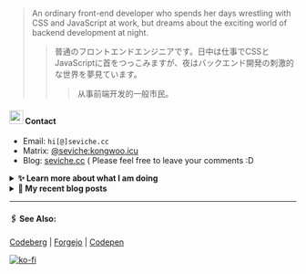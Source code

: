 
> An ordinary front-end developer who spends her days wrestling with CSS and JavaScript at work, but dreams about the exciting world of backend development at night.
>> 	普通のフロントエンドエンジニアです。日中は仕事でCSSとJavaScriptに首をつっこみますが、夜はバックエンド開発の刺激的な世界を夢見ています。
>>>	从事前端开发的一般市民。

####  <img src="https://cdn.discordapp.com/emojis/491270848032800768.png?size=128" style="width:24px;"> Contact  

- Email: `hi[@]seviche.cc`
- Matrix: [@seviche:kongwoo.icu](https://matrix.to/#/@seviche:kongwoo.icu)
- Blog: [seviche.cc](https://seviche.cc) 
  ( Please feel free to leave your comments :D 


<details>
  <summary><b> ✨ Learn more about what I am doing</b>
  </summary>


  
#### 👷 What I'm currently working on

- [Sevichecc/Urara-Blog](https://github.com/Sevichecc/Urara-Blog) - Repo for my blog (6 days ago)
- [raycast/extensions](https://github.com/raycast/extensions) - Everything you need to extend Raycast. (1 week ago)
- [tabler/tabler-icons](https://github.com/tabler/tabler-icons) - A set of over 4600 free MIT-licensed high-quality SVG icons for you to use in your web projects. (2 weeks ago)
- [Sevichecc/Airbnb-Clone](https://github.com/Sevichecc/Airbnb-Clone) - A practice project for learning Next.js (3 weeks ago)
- [mdn/translated-content](https://github.com/mdn/translated-content) - The source repository of all translated content for MDN Web Docs (3 weeks ago)
  <br>
#### 🌱 My latest projects

- [Sevichecc/raycast-anki-extension](https://github.com/Sevichecc/raycast-anki-extension) - 
- [Sevichecc/Lisp-interpreter-in-TS](https://github.com/Sevichecc/Lisp-interpreter-in-TS) - 
- [Sevichecc/miniflux-injector](https://github.com/Sevichecc/miniflux-injector) - Injects Miniflux search results into search engine pages such as  Google, DuckDuckGo, SearXNG and Brave Search.
- [Sevichecc/M-OAuth](https://github.com/Sevichecc/M-OAuth) - Access token generator for Akkoma, Pleroma, Mastodon APIs.
- [Sevichecc/raycast-neodb-extension](https://github.com/Sevichecc/raycast-neodb-extension) - 
  

#### 🔨 My recent Pull Requests


- [Update neodb extension](https://github.com/raycast/extensions/pull/7826) on [raycast/extensions](https://github.com/raycast/extensions) (2 weeks ago)
- [Fix category of currency-florin.svg](https://github.com/tabler/tabler-icons/pull/761) on [tabler/tabler-icons](https://github.com/tabler/tabler-icons) (2 weeks ago)
- [[zh-cn] fix typo](https://github.com/mdn/translated-content/pull/14618) on [mdn/translated-content](https://github.com/mdn/translated-content) (3 weeks ago)
- [Add forgejo](https://github.com/Ileriayo/markdown-badges/pull/584) on [Ileriayo/markdown-badges](https://github.com/Ileriayo/markdown-badges) (1 month ago)
- [Update mastodon extension](https://github.com/raycast/extensions/pull/7376) on [raycast/extensions](https://github.com/raycast/extensions) (1 month ago)


#### 🔭 Latest releases I've contributed to


- [tabler/tabler-icons](https://github.com/tabler/tabler-icons) ([v2.32.0](https://github.com/tabler/tabler-icons/releases/tag/v2.32.0), 1 day ago) - A set of over 4600 free MIT-licensed high-quality SVG icons for you to use in your web projects.
- [simple-icons/simple-icons](https://github.com/simple-icons/simple-icons) ([9.11.0](https://github.com/simple-icons/simple-icons/releases/tag/9.11.0), 2 days ago) - SVG icons for popular brands
- [BDX-town/Mangane](https://github.com/BDX-town/Mangane) ([hardcore-hedgehog](https://github.com/BDX-town/Mangane/releases/tag/hardcore-hedgehog), 6 days ago) - Alternative frontend for Akkoma
- [nuxt-themes/alpine](https://github.com/nuxt-themes/alpine) ([v1.6.2](https://github.com/nuxt-themes/alpine/releases/tag/v1.6.2), 1 month ago) - The minimalist blog theme, powered by Nuxt &amp; Markdown.
- [Sevichecc/miniflux-injector](https://github.com/Sevichecc/miniflux-injector) ([v2.3.2](https://github.com/Sevichecc/miniflux-injector/releases/tag/v2.3.2), 2 months ago) - Injects Miniflux search results into search engine pages such as  Google, DuckDuckGo, SearXNG and Brave Search.
  
#### 📓 Gists I wrote
  

- [nord light theme for Rime](https://gist.github.com/ae49279fbc12b633697e05fd832559e9) (4 months ago)
- [](https://gist.github.com/8bb1c560d5ac7bf3d73176a6e059e7fb) (6 months ago)
- [rss&#43; &amp; miniflux](https://gist.github.com/f5608c4ad52e71d98f6fcf74110369df) (1 year ago)
- [fork from https://github.com/ronilaukkarinen/miniflux-theme-midnight/blob/master/style.css](https://gist.github.com/dd534c114a23bb410baeab3287f134e8) (1 year ago)
- [](https://gist.github.com/6fe4eeed295c832111fd7fbedc58cc05) (1 year ago)
</details>


<details>
  <summary><b> 📜 My recent blog posts</b></summary>
  <br/>


- [计算机图形学初体验——CS291](https://seviche.cc/2023-05-18-cs291) (3 months ago)
- [我在看什么 · 2-4月](https://seviche.cc/2023-04-29-readings) (3 months ago)
- [最近在做的东西](https://seviche.cc/2023-04-29-recent) (3 months ago)
- [一些最近在用的App](https://seviche.cc/2023-02-15-tools) (6 months ago)
- [我在看什么 · 1月](https://seviche.cc/2023-02-03-reading-1) (6 months ago)
</details>


---

####  🖇️ See Also:
[Codeberg](https://codeberg.org/Sevichecc) | [Forgejo](https://git.kongwoo.icu/seviche) | [Codepen](https://codepen.io/sevichee)

[![ko-fi](https://ko-fi.com/img/githubbutton_sm.svg)](https://ko-fi.com/R6R8LXC9O)
